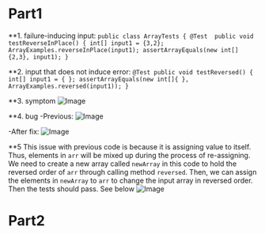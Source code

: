 # Part1
**1. failure-inducing input:
`public class ArrayTests {
  @Test 
   public void testReverseInPlace() {
    int[] input1 = {3,2};
    ArrayExamples.reverseInPlace(input1);
    assertArrayEquals(new int[]{2,3}, input1);
 }`

**2. input that does not induce error:
`@Test
  public void testReversed() {
    int[] input1 = { };
    assertArrayEquals(new int[]{ }, ArrayExamples.reversed(input1));
  }`


**3. symptom
![Image]()


**4. bug
-Previous:
![Image]()

-After fix:
![Image]()

**5
This issue with previous code is because it is assigning value to itself. Thus, elements in `arr` will be mixed up during the process of re-assigning. We need to create a new array called `newArray` in this code to hold the reversed order of `arr` through calling method `reversed`. Then, we can assign the elements in `newArray` to `arr` to change the input array in reversed order. Then the tests should pass. See below
![Image]()

# Part2

